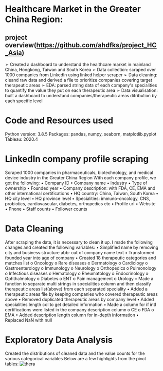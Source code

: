 # Healthcare Market in the Greater China Region: 
## project overview(https://github.com/ahdfks/project_HC_Asia)
➢ Created a dashboard to understand the healthcare market in mainland China, Hongkong, Taiwan and South Korea
➢ Data collection: scraped over 1000 companies from LinkedIn using linked helper scraper
➢ Data cleaning: cleand raw data and derived a file to prioritize companies covering target therapeutic areas
➢ EDA: parsed string data of each company's specialities to quantify the value they put on each therapeutic area
➢ Data visualisation: built a dashboard to understand companies/therapeutic areas ditribution by each specific level

# Code and Resources used
Python version: 3.8.5
Packages: pandas, numpy, seaborn, matplotlib.pyplot
Tableau: 2020.4

# LinkedIn company profile scraping
Scraped 1000 companies in pharmaceuticals, biotechnology, and medical device industry in the Greater China Region
With each company profile, we got the following: 
•	 Company ID
•	 Company name
•	 Industry
•	 Type of ownership
•	 Founded year
•	 Company description: with FDA, CE, EMA and other international certifications
•	 HQ country: China, Taiwan, South Korea
•	 HQ city level
•	 HQ province level
•	 Specialities: immuno-oncology, CNS, probiotics, cardiovascular, diabetes, orthopedics etc
•	 Profile url
•	 Website
•	 Phone
•	 Staff counts
•	 Follower counts

# Data Cleaning
After scraping the data, it is necessary to clean it up. 
I made the following changes and created the following variables:
•	 Simplified name by removing city and business structure abbr out of company name text
•	 Transformed founded year into age of company
•  Created 18 therapeutic categories and matches list
o  Oncology
o  Rare diseases
o  Dermatology
o  Cardiology
o  Gastroenterology
o  Immunology
o  Neurology
o  Orthopedics
o  Pulmonology
o  Infectious diseases
o  Hematology
o  Rheumatology
o  Endocrinology
o  Ophthalmology
o  Diabetes
o  ENT
o  Pain management
o  Urology
•  Made a function to separate multi strings in specialities column and then classify therapeutic areas list(above) from each separated speciality
•  Added a therapeutic areas file by keeping companies who covered therapeutic areas above
•  Removed duplicated therapeutic areas by company level
•  Added specialities length col to get detailed information
•  Made a column for if intl certifications were listed in the company description column
o  CE
o  FDA
o  EMA
•	 Added description length column for in-depth information
•	 Replaced NaN with null

# Exploratory Data Analysis
Created the distributions of cleaned data and the value counts for the various categorical variables
Below are a few highlights from the pivot tables:
![thera](https://user-images.githubusercontent.com/79106560/110397060-6f2fde80-8071-11eb-9c9d-a4d8fa97965d.png)
